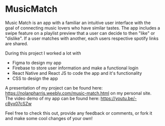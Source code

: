 # MusicMatch

Music Match is an app with a familiar an intuitive user interface with the goal of connecting music lovers who have similar tastes. The app includes a swipe feature on a playlist preview that a user can decide to then "like" or "dislike". If a user matches with another, each users respective spotify links are shared.

During this project I worked a lot with 
 - Figma to design my app
 - Firebase to store user information and make a functional login
 - React Native and React JS to code the app and it's functionality 
 - CSS to design the app 
 
 A presentation of my project can be found here: https://nolanpharris.weebly.com/music-match.html on my personal site. 
 The video demo of my app can be found here: https://youtu.be/-cByx07cSZw
 
 Feel free to check this out, provide any feedback or comments, or fork it and make some cool changes of your own!
